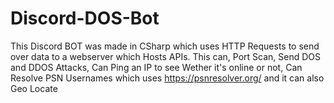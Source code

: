 # Discord-DOS-Bot
This Discord BOT was made in CSharp which uses HTTP Requests to send over data to a webserver which Hosts APIs. This can, Port Scan, Send DOS and DDOS Attacks, Can Ping an IP to see Wether it's online or not, Can Resolve PSN Usernames which uses https://psnresolver.org/ and it can also Geo Locate
